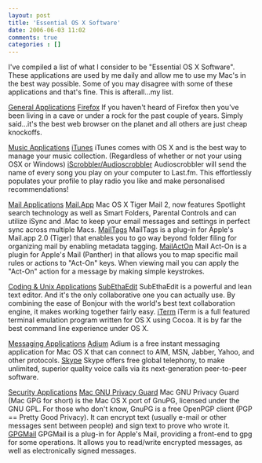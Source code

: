 ```yaml
---
layout: post
title: 'Essential OS X Software'
date: 2006-06-03 11:02
comments: true
categories : []
---  
```


I've compiled a list of what I consider to be "Essential OS X Software". These applications are used by me daily and allow me to use my Mac's in the best way possible. Some of you may disagree with some of these applications and that's fine. This is afterall...my list.

<u>General Applications</u>
<a href="http://www.mozilla.com/firefox/">Firefox</a>
If you haven't heard of Firefox then you've been living in a cave or under a rock for the past couple of years. Simply said...it's the best web browser on the planet and all others are just cheap knockoffs.

<u>Music Applications</u>
<a href="http://www.apple.com/itunes/">iTunes</a>
iTunes comes with OS X and is the best way to manage your music collection. (Regardless of whether or not your using OSX or Windows)
<a href="http://www.last.fm/downloads.php">iScrobbler/Audioscrobbler</a>
Audioscrobbler will send the name of every song you play on your computer to Last.fm. This effortlessly populates your profile to play radio you like and make personalised recommendations!

<u>Mail Applications</u>
<a href="http://www.apple.com/macosx/features/mail/">Mail.App</a>
Mac OS X Tiger Mail 2, now features Spotlight search technology as well as Smart Folders, Parental Controls and can utilize iSync and .Mac to keep your email messages and settings in perfect sync across multiple Macs.
<a href="http://www.indev.ca/MailTags.html">MailTags</a>
MailTags is a plug-in for Apple's Mail.app 2.0 (Tiger) that enables you to go way beyond folder filing for organizing mail by enabling metadata tagging.
<a href="http://www.indev.ca/MailActOn.html">MailActOn</a>
Mail Act-On is a plugin for Apple's Mail (Panther) in that allows you to map specific mail rules or actions to "Act-On" keys. When viewing mail you can apply the "Act-On" action for a message by making simple keystrokes.

<u>Coding & Unix Applications</u>
<a href="http://www.codingmonkeys.de/subethaedit/">SubEthaEdit</a>
SubEthaEdit is a powerful and lean text editor. And it's the only collaborative one you can actually use. By combining the ease of Bonjour with the world's best text collaboration engine, it makes working together fairly easy.
<a href="http://iterm.sourceforge.net/">iTerm</a>
iTerm is a full featured terminal emulation program written for OS X using Cocoa. It is by far the best command line experience under OS X.

<u>Messaging Applications</u>
<a href="http://www.adiumx.com/">Adium</a>
Adium is a free instant messaging application for Mac OS X that can connect to AIM, MSN, Jabber, Yahoo, and other protocols.
<a href="http://www.skype.com/">Skype</a>
Skype offers free global telephony, to make unlimited, superior quality voice calls via its next-generation peer-to-peer software.

<u>Security Applications</u>
<a href="http://macgpg.sourceforge.net/">Mac GNU Privacy Guard</a>
Mac GNU Privacy Guard (Mac GPG for short) is the Mac OS X port of GnuPG, licensed under the GNU GPL. For those who don't know, GnuPG is a free OpenPGP client (PGP == Pretty Good Privacy). It can encrypt text (usually e-mail or other messages sent between people) and sign text to prove who wrote it.
<a href="http://www.sente.ch/software/GPGMail/English.lproj/GPGMail.html">GPGMail</a>
GPGMail is a plug-in for Apple's Mail, providing a front-end to gpg for some operations. It allows you to read/write encrypted messages, as well as electronically signed messages.

